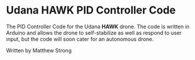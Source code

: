 # Udana HAWK PID Controller Code
The PID Controller Code for the Udana <b>HAWK</b> drone. The code is written in Arduino and allows the drone to self-stabilize 
as well as respond to user input, but the code will soon cater for an autonomous drone.

Written by Matthew Strong

